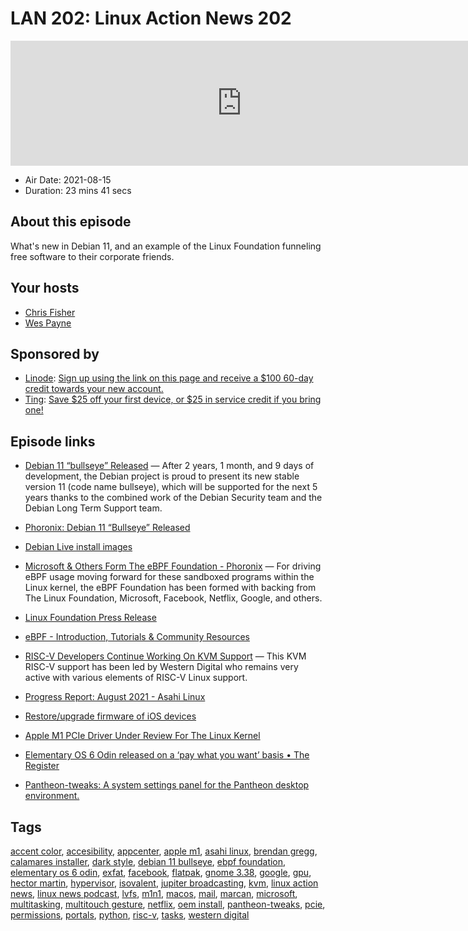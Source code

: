 # LAN 202: Linux Action News 202

<iframe src="https://player.fireside.fm/v2/DAcK9LdX+Or3dRJhA?theme=dark" width="740" height="200" frameborder="0" scrolling="no"></iframe>

* Air Date: 2021-08-15
* Duration: 23 mins 41 secs

## About this episode

What's new in Debian 11, and an example of the Linux Foundation funneling free software to their corporate friends.

## Your hosts
* [Chris Fisher](https://linuxactionnews.com/hosts/chris)
* [Wes Payne](https://linuxactionnews.com/hosts/wes)

## Sponsored by

  * [Linode](http://linode.com/lan): [Sign up using the link on this page and receive a $100 60-day credit towards your new account. ](http://linode.com/lan)
  * [Ting](https://linux.ting.com): [Save $25 off your first device, or $25 in service credit if you bring one!](https://linux.ting.com)



## Episode links

  * [Debian 11 “bullseye” Released](https://www.debian.org/News/2021/20210814 "Debian 11 “bullseye” Released") — After 2 years, 1 month, and 9 days of development, the Debian project is proud to present its new stable version 11 (code name bullseye), which will be supported for the next 5 years thanks to the combined work of the Debian Security team and the Debian Long Term Support team.
  * [Phoronix: Debian 11 “Bullseye” Released ](https://www.phoronix.com/scan.php?page=news_item&px=Debian-11-Released "Phoronix: Debian 11 “Bullseye” Released
")

  * [Debian Live install images](https://www.debian.org/CD/live/ "Debian Live install images")
  * [Microsoft & Others Form The eBPF Foundation - Phoronix](https://www.phoronix.com/scan.php?page=news_item&px=eBPF-Foundation "Microsoft & Others Form The eBPF Foundation - Phoronix") — For driving eBPF usage moving forward for these sandboxed programs within the Linux kernel, the eBPF Foundation has been formed with backing from The Linux Foundation, Microsoft, Facebook, Netflix, Google, and others. 
  * [Linux Foundation Press Release](https://www.linuxfoundation.org/press-release/facebook-google-isovalent-microsoft-and-netflix-launch-ebpf-foundation-as-part-of-the-linux-foundation/ "Linux Foundation Press Release")
  * [eBPF - Introduction, Tutorials & Community Resources](https://ebpf.io/ "eBPF - Introduction, Tutorials & Community Resources")
  * [RISC-V Developers Continue Working On KVM Support](https://www.phoronix.com/scan.php?page=news_item&px=KVM-RISC-V-Virtualization-v19 "RISC-V Developers Continue Working On KVM Support") — This KVM RISC-V support has been led by Western Digital who remains very active with various elements of RISC-V Linux support.
  * [Progress Report: August 2021 - Asahi Linux](https://asahilinux.org/2021/08/progress-report-august-2021/ "Progress Report: August 2021 - Asahi Linux")
  * [Restore/upgrade firmware of iOS devices](https://github.com/libimobiledevice/idevicerestore "Restore/upgrade firmware of iOS devices")
  * [Apple M1 PCIe Driver Under Review For The Linux Kernel](https://www.phoronix.com/scan.php?page=news_item&px=Apple-M1-PCIe-Linux-RFC "Apple M1 PCIe Driver Under Review For The Linux Kernel")
  * [Elementary OS 6 Odin released on a ‘pay what you want’ basis • The Register](https://www.theregister.com/2021/08/12/elementary_os_6_odin/ "Elementary OS 6 Odin released on a ‘pay what you want’ basis • The Register")
  * [Pantheon-tweaks: A system settings panel for the Pantheon desktop environment.](https://github.com/pantheon-tweaks/pantheon-tweaks "Pantheon-tweaks: A system settings panel for the Pantheon desktop environment.")



## Tags

[accent color](https://linuxactionnews.com/tags/accent%20color), [accesibility](https://linuxactionnews.com/tags/accesibility), [appcenter](https://linuxactionnews.com/tags/appcenter), [apple m1](https://linuxactionnews.com/tags/apple%20m1), [asahi linux](https://linuxactionnews.com/tags/asahi%20linux), [brendan gregg](https://linuxactionnews.com/tags/brendan%20gregg), [calamares installer](https://linuxactionnews.com/tags/calamares%20installer), [dark style](https://linuxactionnews.com/tags/dark%20style), [debian 11 bullseye](https://linuxactionnews.com/tags/debian%2011%20bullseye), [ebpf foundation](https://linuxactionnews.com/tags/ebpf%20foundation), [elementary os 6 odin](https://linuxactionnews.com/tags/elementary%20os%206%20odin), [exfat](https://linuxactionnews.com/tags/exfat), [facebook](https://linuxactionnews.com/tags/facebook), [flatpak](https://linuxactionnews.com/tags/flatpak), [gnome 3.38](https://linuxactionnews.com/tags/gnome%203.38), [google](https://linuxactionnews.com/tags/google), [gpu](https://linuxactionnews.com/tags/gpu), [hector martin](https://linuxactionnews.com/tags/hector%20martin), [hypervisor](https://linuxactionnews.com/tags/hypervisor), [isovalent](https://linuxactionnews.com/tags/isovalent), [jupiter broadcasting](https://linuxactionnews.com/tags/jupiter%20broadcasting), [kvm](https://linuxactionnews.com/tags/kvm), [linux action news](https://linuxactionnews.com/tags/linux%20action%20news), [linux news podcast](https://linuxactionnews.com/tags/linux%20news%20podcast), [lvfs](https://linuxactionnews.com/tags/lvfs), [m1n1](https://linuxactionnews.com/tags/m1n1), [macos](https://linuxactionnews.com/tags/macos), [mail](https://linuxactionnews.com/tags/mail), [marcan](https://linuxactionnews.com/tags/marcan), [microsoft](https://linuxactionnews.com/tags/microsoft), [multitasking](https://linuxactionnews.com/tags/multitasking), [multitouch gesture](https://linuxactionnews.com/tags/multitouch%20gesture), [netflix](https://linuxactionnews.com/tags/netflix), [oem install](https://linuxactionnews.com/tags/oem%20install), [pantheon-tweaks](https://linuxactionnews.com/tags/pantheon-tweaks), [pcie](https://linuxactionnews.com/tags/pcie), [permissions](https://linuxactionnews.com/tags/permissions), [portals](https://linuxactionnews.com/tags/portals), [python](https://linuxactionnews.com/tags/python), [risc-v](https://linuxactionnews.com/tags/risc-v), [tasks](https://linuxactionnews.com/tags/tasks), [western digital](https://linuxactionnews.com/tags/western%20digital)